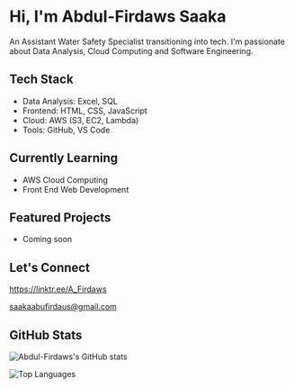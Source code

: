 
# Hi, I'm Abdul-Firdaws Saaka
An Assistant Water Safety Specialist transitioning into tech. I'm passionate about Data Analysis, Cloud Computing and Software Engineering.
## Tech Stack
- Data Analysis: Excel, SQL
- Frontend: HTML, CSS, JavaScript
- Cloud: AWS (S3, EC2, Lambda)
- Tools: GitHub, VS Code
## Currently Learning
- AWS Cloud Computing
- Front End Web Development 
## Featured Projects
- Coming soon
## Let's Connect
https://linktr.ee/A_Firdaws

saakaabufirdaus@gmail.com

## GitHub Stats
![Abdul-Firdaws's GitHub stats](https://github-readme-stats.vercel.app/api?username=Abul-Firdaws&show_icons=true&theme=github&hide_border=true&include_all_commits=true&count_private=true&line_height=20)

![Top Languages](https://github-readme-stats.vercel.app/api/top-langs/?username=Abul-Firdaws&layout=donut&theme=github&hide_border=true)
